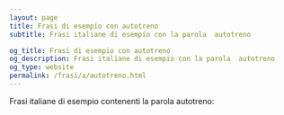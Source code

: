 ```yaml
---
layout: page
title: Frasi di esempio con autotreno 
subtitle: Frasi italiane di esempio con la parola  autotreno

og_title: Frasi di esempio con autotreno 
og_description: Frasi italiane di esempio con la parola  autotreno
og_type: website
permalink: /frasi/a/autotreno.html
---
```


Frasi italiane di esempio contenenti la parola autotreno:


